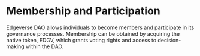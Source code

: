 # Membership and Participation

Edgeverse DAO allows individuals to become members and participate in its governance processes. Membership can be obtained by acquiring the native token, EDGV, which grants voting rights and access to decision-making within the DAO.

